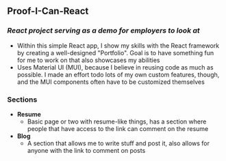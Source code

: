 ## **Proof-I-Can-React**

### _React project serving as a demo for employers to look at_

- Within this simple React app, I show my skills with the React framework by creating a well-designed "Portfolio". Goal is to have something fun for me to work on that also showcases my abilities
- Uses Material UI (MUI), because I believe in reusing code as much as possible. I made an effort todo lots of my own custom features, though, and the MUI components often have to be customized themselves

### **Sections**

- **Resume**
  - Basic page or two with resume-like things, has a section where people that have access to the link can comment on the resume
- **Blog**
  - A section that allows me to write stuff and post it, also allows for anyone with the link to comment on posts
